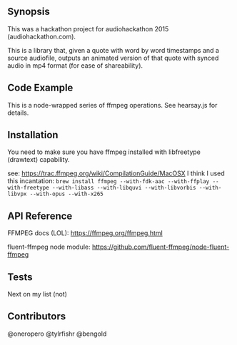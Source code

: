 ## Synopsis

This was a hackathon project for audiohackathon 2015 (audiohackathon.com). 

This is a library that, given a quote with word by word timestamps and a source audiofile, outputs an animated version of that quote with synced audio in mp4 format (for ease of shareability).

## Code Example

This is a node-wrapped series of ffmpeg operations. See hearsay.js for details.


## Installation

You need to make sure you have ffmpeg installed with libfreetype (drawtext) capability.

see: https://trac.ffmpeg.org/wiki/CompilationGuide/MacOSX
I think I used this incantation:
`brew install ffmpeg --with-fdk-aac --with-ffplay --with-freetype --with-libass --with-libquvi --with-libvorbis --with-libvpx --with-opus --with-x265`

## API Reference

FFMPEG docs (LOL):
https://ffmpeg.org/ffmpeg.html

fluent-ffmpeg node module:
https://github.com/fluent-ffmpeg/node-fluent-ffmpeg

## Tests

Next on my list (not)

## Contributors

@oneropero
@tylrfishr
@bengold


